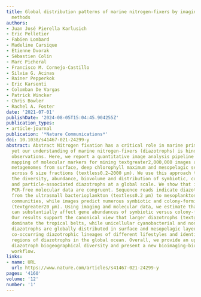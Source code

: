 ```yaml
---
title: Global distribution patterns of marine nitrogen-fixers by imaging and molecular
  methods
authors:
- Juan José Pierella Karlusich
- Eric Pelletier
- Fabien Lombard
- Madeline Carsique
- Etienne Dvorak
- Sébastien Colin
- Marc Picheral
- Francisco M. Cornejo-Castillo
- Silvia G. Acinas
- Rainer Pepperkok
- Eric Karsenti
- Colomban De Vargas
- Patrick Wincker
- Chris Bowler
- Rachel A. Foster
date: '2021-07-01'
publishDate: '2024-08-05T15:04:45.904255Z'
publication_types:
- article-journal
publication: '*Nature Communications*'
doi: 10.1038/s41467-021-24299-y
abstract: Abstract Nitrogen fixation has a critical role in marine primary production,
  yet our understanding of marine nitrogen-fixers (diazotrophs) is hindered by limited
  observations. Here, we report a quantitative image analysis pipeline combined with
  mapping of molecular markers for mining textgreater2,000,000 images and textgreater1300
  metagenomes from surface, deep chlorophyll maximum and mesopelagic seawater samples
  across 6 size fractions (textless0.2–2000 μm). We use this approach to characterise
  the diversity, abundance, biovolume and distribution of symbiotic, colony-forming
  and particle-associated diazotrophs at a global scale. We show that imaging and
  PCR-free molecular data are congruent. Sequence reads indicate diazotrophs are detected
  from the ultrasmall bacterioplankton (textless0.2 μm) to mesoplankton (180–2000 μm)
  communities, while images predict numerous symbiotic and colony-forming diazotrophs
  (textgreater20 µm). Using imaging and molecular data, we estimate that polyploidy
  can substantially affect gene abundances of symbiotic versus colony-forming diazotrophs.
  Our results support the canonical view that larger diazotrophs (textgreater10 μm)
  dominate the tropical belts, while unicellular cyanobacterial and non-cyanobacterial
  diazotrophs are globally distributed in surface and mesopelagic layers. We describe
  co-occurring diazotrophic lineages of different lifestyles and identify high-density
  regions of diazotrophs in the global ocean. Overall, we provide an update of marine
  diazotroph biogeographical diversity and present a new bioimaging-bioinformatic
  workflow.
links:
- name: URL
  url: https://www.nature.com/articles/s41467-021-24299-y
pages: '4160'
volume: '12'
number: '1'
---
```

